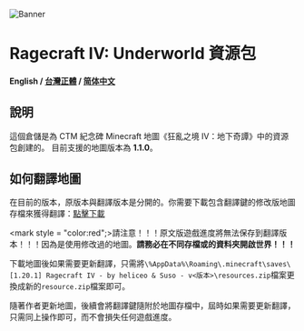 ![Banner](https://ctmrepository.com/map_img/6926650110728662.PNG)

# Ragecraft IV: Underworld 資源包
#### English / [台灣正體]() / [简体中文]()

## 說明
這個倉儲是為 CTM 紀念碑 Minecraft 地圖《狂亂之境 IV：地下奇譚》中的資源包創建的。
目前支援的地圖版本為 **1.1.0**。

## 如何翻譯地圖
在目前的版本，原版本與翻譯版本是分開的。你需要下載包含翻譯鍵的修改版地圖存檔來獲得翻譯：[點擊下載]()

<mark style = "color:red";>請注意！！！原文版遊戲進度將無法保存到翻譯版本！！！因為是使用修改過的地圖。**請務必在不同存檔或的資料夾開啟世界！！！**</mark>

下載地圖後如果需要更新翻譯，只需將`\%AppData%\Roaming\.minecraft\saves\[1.20.1] Ragecraft IV - by heliceo & Suso - v<版本>\resources.zip`檔案更換成新的`resource.zip`檔案即可。

隨著作者更新地圖，後續會將翻譯鍵隨附於地圖存檔中，屆時如果需要更新翻譯，只需同上操作即可，而不會損失任何遊戲進度。